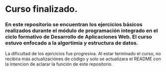 # Curso finalizado.
### En este repositorio se encuentran los ejercicios básicos realizados durante el módulo de programación integrado en el ciclo formativo de Desarrollo de Aplicaciones Web. El curso estuvo enfocado a la algortimia y estructura de datos.

La dificultad de los ejercicios fue progresiva.
Al estar terminado el curso, no recibira más actualizaciónes de código y solo se actualizara el README con la intencion de aclarar la función de este repositorio.

